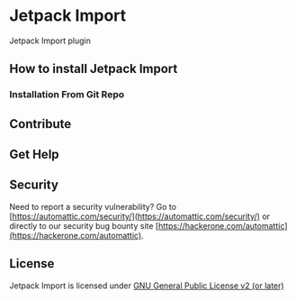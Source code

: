 # Jetpack Import

Jetpack Import plugin

## How to install Jetpack Import

### Installation From Git Repo

## Contribute

## Get Help

## Security

Need to report a security vulnerability? Go to [https://automattic.com/security/](https://automattic.com/security/) or directly to our security bug bounty site [https://hackerone.com/automattic](https://hackerone.com/automattic).

## License

Jetpack Import is licensed under [GNU General Public License v2 (or later)](./LICENSE.txt)

